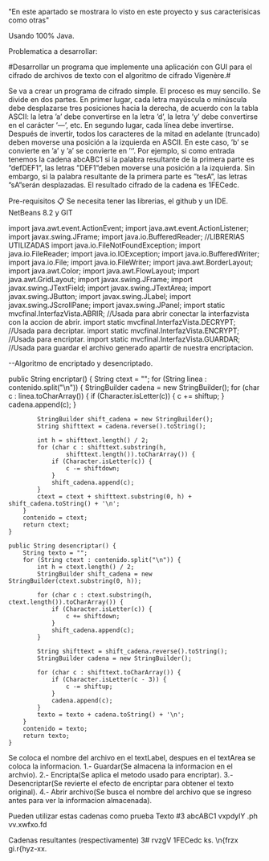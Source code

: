 "En este apartado se mostrara lo visto en este proyecto y sus caracterisicas como otras"

Usando 100% Java.

Problematica a desarrollar:

#Desarrollar un programa que implemente una aplicación con GUI para el cifrado de archivos de texto con el algoritmo de cifrado Vigenère.#

Se va a crear un programa de cifrado simple. El proceso es muy sencillo. Se divide en dos partes.
 En primer lugar, cada letra mayúscula o minúscula debe desplazarse tres posiciones
hacia la derecha, de acuerdo con la tabla ASCII: la letra ’a’ debe convertirse en la letra
’d’, la letra ’y’ debe convertirse en el carácter ’—’, etc. En segundo lugar, cada línea debe
invertirse. Después de invertir, todos los caracteres de la mitad en adelante (truncado) deben
moverse una posición a la izquierda en ASCII. En este caso, ’b’ se convierte en ’a’ y ’a’ se
convierte en ’‘’.
Por ejemplo, si como entrada tenemos la cadena abcABC1 si la palabra resultante de la
primera parte es ”defDEF1”, las letras ”DEF1”deben moverse una posición a la izquierda.
Sin embargo, si la palabra resultante de la primera parte es ”tesA”, las letras ”sA”serán
desplazadas. El resultado cifrado de la cadena es 1FECedc.

Pre-requisitos 📋
Se necesita tener las librerias, el github y un IDE.
NetBeans 8.2 y GIT

import java.awt.event.ActionEvent;
import java.awt.event.ActionListener;
import javax.swing.JFrame;
import java.io.BufferedReader;             //LIBRERIAS UTILIZADAS
import java.io.FileNotFoundException;
import java.io.FileReader;
import java.io.IOException;
import java.io.BufferedWriter;
import java.io.File;
import java.io.FileWriter;
import java.awt.BorderLayout;
import java.awt.Color;
import java.awt.FlowLayout;
import java.awt.GridLayout;
import javax.swing.JFrame;
import javax.swing.JTextField;
import javax.swing.JTextArea;
import javax.swing.JButton;
import javax.swing.JLabel;
import javax.swing.JScrollPane;
import javax.swing.JPanel;
import static mvcfinal.InterfazVista.ABRIR; //Usada para abrir conectar la interfazvista con la accion de abrir.
import static mvcfinal.InterfazVista.DECRYPT; //Usada para decriptar.
import static mvcfinal.InterfazVista.ENCRYPT; //Usada para encriptar.
import static mvcfinal.InterfazVista.GUARDAR; //Usada para guardar el archivo generado apartir de nuestra encriptacion.

--Algoritmo de encriptado y desencriptado.

 public String encriptar() {
        String ctext = "";
        for (String linea : contenido.split("\n")) {
            StringBuilder cadena = new StringBuilder();
            for (char c : linea.toCharArray()) {
                if (Character.isLetter(c)) {
                    c += shiftup;
                }
                cadena.append(c);
            }

            StringBuilder shift_cadena = new StringBuilder();
            String shifttext = cadena.reverse().toString();

            int h = shifttext.length() / 2;
            for (char c : shifttext.substring(h,
                    shifttext.length()).toCharArray()) {
                if (Character.isLetter(c)) {
                    c -= shiftdown;
                }
                shift_cadena.append(c);
            }
            ctext = ctext + shifttext.substring(0, h) + shift_cadena.toString() + '\n';
        }
        contenido = ctext;
        return ctext;
    }

    public String desencriptar() {
        String texto = "";
        for (String ctext : contenido.split("\n")) {
            int h = ctext.length() / 2;
            StringBuilder shift_cadena = new StringBuilder(ctext.substring(0, h));

            for (char c : ctext.substring(h, ctext.length()).toCharArray()) {
                if (Character.isLetter(c)) {
                    c += shiftdown;
                }
                shift_cadena.append(c);
            }

            String shifttext = shift_cadena.reverse().toString();
            StringBuilder cadena = new StringBuilder();

            for (char c : shifttext.toCharArray()) {
                if (Character.isLetter(c - 3)) {
                    c -= shiftup;
                }
                cadena.append(c);
            }
            texto = texto + cadena.toString() + '\n';
        }
        contenido = texto;
        return texto;
    }


Se coloca el nombre del archivo en el textLabel, despues en el textArea se coloca la informacion.
1.- Guardar(Se almacena la informacion en el archvio).
2.- Encripta(Se aplica el metodo usado para encriptar).
3.- Desencriptar(Se revierte el efecto de encriptar para obtener el texto original).
4.- Abrir archivo(Se busca el nombre del archivo que se ingreso antes para ver la informacion almacenada).

Pueden utilizar estas cadenas como prueba
Texto #3
abcABC1
vxpdylY .ph
vv.xwfxo.fd
	
Cadenas resultantes (respectivamente)
3# rvzgV
1FECedc
ks. \n{frzx
gi.r{hyz-xx.





